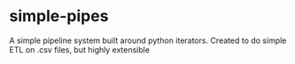 # simple-pipes
A simple pipeline system built around python iterators. Created to do simple ETL on .csv files, but highly extensible
